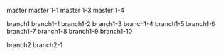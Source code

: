 master
master 1-1
master 1-3
master 1-4

branch1
branch1-1
branch1-2
branch1-3
branch1-4
branch1-5
branch1-6
branch1-7
branch1-8
branch1-9
branch1-10

branch2
branch2-1